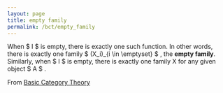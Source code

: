 ```yaml
---
layout: page
title: empty family
permalink: /bct/empty_family
---
```

When $ I $ is empty, there is exactly one such function. In other words, there is exactly one family $ (X_i)_{i \in \emptyset} $ , the **empty family**. Similarly, when $ I $ is empty, there is exactly one family X for any given object $ A $ .


From [Basic Category Theory](https://mathgloss.github.io/MathGloss/bct.html)